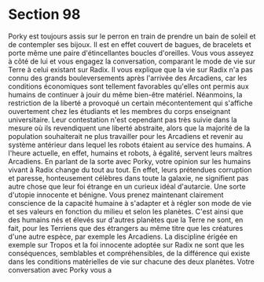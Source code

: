 # Section 98

Porky est toujours assis sur le perron en train de prendre un bain 
de soleil et de contempler ses bijoux. Il est en effet couvert de 
bagues, de bracelets et porte même une paire d'étincellantes 
boucles d'oreilles. Vous vous asseyez à côté de lui et vous engagez 
la conversation, comparant le mode de vie sur Terre à celui 
existant sur Radix. Il vous explique que la vie sur Radix n'a pas 
connu des grands bouleversements après l'arrivée des Arcadiens, 
car les conditions économiques sont tellement favorables qu'elles 
ont permis aux humains de continuer à jouir du même bien-être 
matériel. Néanmoins, la restriction de la liberté a provoqué un 
certain mécontentement qui s'affiche ouvertement chez les 
étudiants et les membres du corps enseignant universitaire. Leur 
contestation n'est cependant pas très suivie dans la mesure où ils 
revendiquent une liberté abstraite, alors que la majorité de la 
population souhaiterait ne plus travailler pour les Arcadiens et 
revenir au système antérieur dans lequel les robots étaient au 
service des humains. A l'heure actuelle, en effet, humains et 
robots, à égalité, servent leurs maîtres Arcadiens. En parlant de 
la sorte avec Porky, votre opinion sur les humains vivant à Radix 
change du tout au tout. En effet, leurs prétendues corruption et 
paresse, honteusement célèbres dans toute la galaxie, ne 
signifient pas autre chose que leur foi étrange en un curieux idéal 
d'autarcie. Une sorte d'utopie innocente et bénigne. Vous prenez 
maintenant clairement conscience de la capacité humaine à 
s'adapter et à régler son mode de vie et ses valeurs en fonction du 
milieu et selon les planètes. C'est ainsi que des humains nés et 
élevés sur d'autres planètes que la Terre ne sont, en fait, pour les 
Terriens que des étrangers au même titre que les créatures d'une 
autre espèce, par exemple les Arcadiens. La discipline érigée en 
exemple sur Tropos et la foi innocente adoptée sur Radix ne sont 
que les conséquences, semblables et compréhensibles, de la 
différence qui existe dans les conditions matérielles de vie sur 
chacune des deux planètes. Votre conversation avec Porky vous a